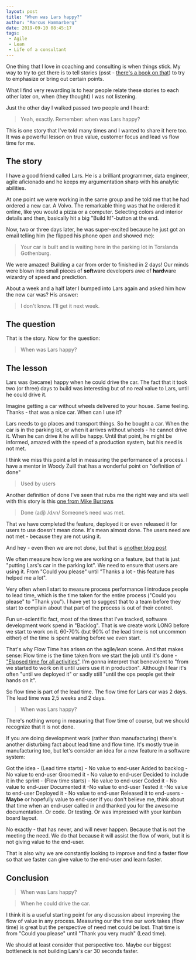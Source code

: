 ```yaml
---
layout: post
title: "When was Lars happy?"
author: "Marcus Hammarberg"
date: 2019-09-10 08:45:17
tags:
 - Agile
 - Lean
 - Life of a consultant
---
```


One thing that I love in coaching and consulting is when things stick. My way to try to get there is to tell stories (psst - [there's a book on that](https://www.amazon.com/Made-Stick-Ideas-Survive-Others/dp/1400064287/ref=sr_1_1?keywords=made+to+stick&qid=1568215827&s=gateway&sr=8-1)) to try to emphasize or bring out certain points. 

What I find very rewarding is to hear people relate these stories to each other later on, when (they thought) I was not listening. 

Just the other day I walked passed two people and I heard: 

> Yeah, exactly. Remember: when was Lars happy?

This is one story that I've told many times and I wanted to share it here too. It was a powerful lesson on true value, customer focus and lead vs flow time for me. 

<a name='more'></a>

## The story

I have a good friend called Lars. He is a brilliant programmer, data engineer, agile aficionado and he keeps my argumentation sharp with his analytic abilities.  

At one point we were working in the same group and he told me that he had ordered a new car. A Volvo. The remarkable thing was that he ordered it online, like you would a pizza or a computer. Selecting colors and interior details and then, basically hit a big "Build It!"-button at the end. 

Now, two or three days later, he was super-excited because he just got an email telling him (he flipped his phone open and showed me):

> Your car is built and is waiting here in the parking lot in Torslanda Gothenburg.

We were amazed! Building a car from order to finished in 2 days! Our minds were blown into small pieces of **soft**ware developers awe of **hard**ware wizardry of speed and prediction. 

About a week and a half later I bumped into Lars again and asked him how the new car was? His answer:

> I don't know. I'll get it next week.

## The question
That is the story. Now for the question:

> When was Lars happy? 

## The lesson
Lars was (became) happy when he could drive the car. The fact that it took two (or three) days to build was interesting but of no real value to Lars, until he could drive it.

Imagine getting a car without wheels delivered to your house. Same feeling. Thanks - that was a nice car. When can I use it? 

Lars needs to go places and transport things. So he bought a car. When the car is in the parking lot, or when it arrives without wheels - he cannot drive it. When he can drive it he will be happy. Until that point, he might be informed, amazed with the speed of a production system, but his need is not met. 

I think we miss this point a lot in measuring the performance of a process. I have a mentor in Woody Zuill that has a wonderful point on "definition of done"

> Used by users

Another definition of done I've seen that rubs me the right way and sits well with this story is this [one from Mike Burrows](https://www.agendashift.com/done)

> Done (adj) /dʌn/
> Someone’s need was met.

That we have completed the feature, deployed it or even released it for users to use doesn't mean done. It's mean almost done. The users need are not met - because they are not using it. 

And hey - even then we are not *done*, but that is [another blog post](https://www.marcusoft.net/2017/02/comments-on-board-practices-3.html)

We often measure how long we are working on a feature, but that is just "putting Lars's car in the parking lot". We need to ensure that users are using it. From "Could you please" until "Thanks a lot - this feature has helped me a lot". 

Very often when I start to measure process performance I introduce people to lead time, which is the time taken for the entire process ("Could you please" to "Thank you"). 
I have yet to suggest that to a team before they start to complain about that part of the process is out of their control. 

Fun un-scientific fact, most of the times that I've tracked, software development work spend in "Backlog". That is we create work LONG before we start to work on it. 60-70% (but 90% of the lead time is not uncommon either) of the time is spent waiting before we even start. 

That's why Flow Time has arisen on the agile/lean scene. And that makes sense: Flow time is the time taken from we start the job until it's done - ["Elapsed time for all activities"](https://ddegrandis.com/flow-metrics-how-to-get-started-measuring-your-value-streams/). I'm gonna interpret that benevolent to "from we started to work on it until users use it in production". Although I fear it's often "until we deployed it" or sadly still "until the ops people get their hands on it". 

So flow time is part of the lead time. The flow time for Lars car was 2 days. The lead time was 2,5 weeks and 2 days. 

> When was Lars happy? 

There's nothing wrong in measuring that flow time of course, but we should recognize that it is not done. 

If you are doing development work (rather than manufacturing) there's another disturbing fact about lead time and flow time. It's mostly true in manufacturing too, but let's consider an idea for a new feature in a software system:

Got the idea - (Lead time starts) - No value to end-user
Added to backlog - No value to end-user
Groomed it - No value to end-user
Decided to include it in the sprint - (Flow time starts) - No value to end-user
Coded it - No value to end-user
Documented it -No value to end-user
Tested it -No value to end-user
Deployed it - No value to end-user
Released it to end-users - **Maybe** or hopefully value to end-user
If you don't believe me, think about that time when an end-user called in and thanked you for the awesome documentation. Or code. Or testing. Or was impressed with your kanban board layout. 

No exactly - that has never, and will never happen. Because that is not the meeting the need. We do that because it will assist the flow of work, but it is not giving value to the end-user. 

That is also why we are constantly looking to improve and find a faster flow so that we faster can give value to the end-user and learn faster. 

## Conclusion

> When was Lars happy?

> When he could drive the car. 

I think it is a useful starting point for any discussion about improving the flow of value in any process. Measuring our the time our work takes (flow time) is great but the perspective of need met could be lost. That time is from "Could you please" until "Thank you very much" (Lead time). 

We should at least consider that perspective too. Maybe our biggest bottleneck is not building Lars's car 30 seconds faster. 

